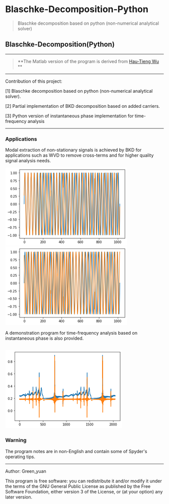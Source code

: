# Blaschke-Decomposition-Python
> Blaschke decomposition based on python (non-numerical analytical solver)
## Blaschke-Decomposition(Python)
---
> **The Matlab version of the program is derived from [Hau-Tieng Wu](https://github.com/hautiengwu/BlaschkeDecomposition) **
---
Contribution of this project:

[1] Blaschke decomposition based on python (non-numerical analytical solver).

[2] Partial implementation of BKD decomposition based on added carriers.

[3] Python version of instantaneous phase implementation for time-frequency analysis

---
### Applications

Modal extraction of non-stationary signals is achieved by BKD for applications such as WVD to remove cross-terms and for higher quality signal analysis needs.

![](TFAfigure/y1.png) 
![](TFAfigure/y2.png) 

A demonstration program for time-frequency analysis based on instantaneous phase is also provided.

![](TFAfigure/TFAbydePhase.png) 
---
### **Warning**


The program notes are in non-English and contain some of Spyder's operating tips.

------
Author: Green_yuan

This program is free software: you can redistribute it and/or modify
it under the terms of the GNU General Public License as
published by the Free Software Foundation, either version 3 of the
License, or (at your option) any later version.
